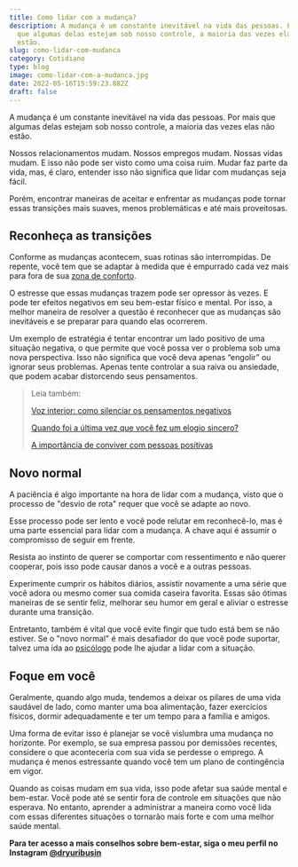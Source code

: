 ```yaml
---
title: Como lidar com a mudança?
description: A mudança é um constante inevitável na vida das pessoas. Por mais
  que algumas delas estejam sob nosso controle, a maioria das vezes elas não
  estão.
slug: como-lidar-com-mudanca
category: Cotidiano
type: blog
image: como-lidar-com-a-mudanca.jpg
date: 2022-05-16T15:59:23.882Z
draft: false
---
```


A mudança é um constante inevitável na vida das pessoas. Por mais que algumas delas estejam sob nosso controle, a maioria das vezes elas não estão.

Nossos relacionamentos mudam. Nossos empregos mudam. Nossas vidas mudam. E isso não pode ser visto como uma coisa ruim. Mudar faz parte da vida, mas, é claro, entender isso não significa que lidar com mudanças seja fácil.

Porém, encontrar maneiras de aceitar e enfrentar as mudanças pode tornar essas transições mais suaves, menos problemáticas e até mais proveitosas.

## Reconheça as transições

Conforme as mudanças acontecem, suas rotinas são interrompidas. De repente, você tem que se adaptar à medida que é empurrado cada vez mais para fora de sua [zona de conforto](https://yuribusin.com.br/voce-e-uma-pessoa-acomodada-dicas-para-sair-da-zona-de-conforto/).

O estresse que essas mudanças trazem pode ser opressor às vezes. E pode ter efeitos negativos em seu bem-estar físico e mental. Por isso, a melhor maneira de resolver a questão é reconhecer que as mudanças são inevitáveis e se preparar para quando elas ocorrerem.

Um exemplo de estratégia é tentar encontrar um lado positivo de uma situação negativa, o que permite que você possa ver o problema sob uma nova perspectiva. Isso não significa que você deva apenas “engolir” ou ignorar seus problemas. Apenas tente controlar a sua raiva ou ansiedade, que podem acabar distorcendo seus pensamentos.

> Leia também:
>
> [Voz interior: como silenciar os pensamentos negativos](https://yuribusin.com.br/voz-interior-como-silenciar-os-pensamentos-negativos/)
>
> [Quando foi a última vez que você fez um elogio sincero?](https://yuribusin.com.br/quando-foi-a-ultima-vez-que-voce-fez-um-elogio-sincero/)
>
> [A importância de conviver com pessoas positivas](https://yuribusin.com.br/a-importancia-de-conviver-com-pessoas-positivas/)

## Novo normal

A paciência é algo importante na hora de lidar com a mudança, visto que o processo de "desvio de rota" requer que você se adapte ao novo.

Esse processo pode ser lento e você pode relutar em reconhecê-lo, mas é uma parte essencial para lidar com a mudança. A chave aqui é assumir o compromisso de seguir em frente.

Resista ao instinto de querer se comportar com ressentimento e não querer cooperar, pois isso pode causar danos a você e a outras pessoas.

Experimente cumprir os hábitos diários, assistir novamente a uma série que você adora ou mesmo comer sua comida caseira favorita. Essas são ótimas maneiras de se sentir feliz, melhorar seu humor em geral e aliviar o estresse durante uma transição.

Entretanto, também é vital que você evite fingir que tudo está bem se não estiver. Se o "novo normal" é mais desafiador do que você pode suportar, talvez uma ida ao [psicólogo](https://yuribusin.com.br/pra-que-serve-um-psicologo-clinico/) pode lhe ajudar a lidar com a situação.

## Foque em você

Geralmente, quando algo muda, tendemos a deixar os pilares de uma vida saudável de lado, como manter uma boa alimentação, fazer exercícios físicos, dormir adequadamente e ter um tempo para a família e amigos.

Uma forma de evitar isso é planejar se você vislumbra uma mudança no horizonte. Por exemplo, se sua empresa passou por demissões recentes, considere o que aconteceria com sua vida se perdesse o emprego. A mudança é menos estressante quando você tem um plano de contingência em vigor.

Quando as coisas mudam em sua vida, isso pode afetar sua saúde mental e bem-estar. Você pode até se sentir fora de controle em situações que não esperava. No entanto, aprender a administrar a maneira como você lida com essas diferentes situações o tornarão mais forte e com uma melhor saúde mental.

**Para ter acesso a mais conselhos sobre bem-estar, siga o meu perfil no Instagram [@dryuribusin](https://www.instagram.com/dryuribusin/)**
